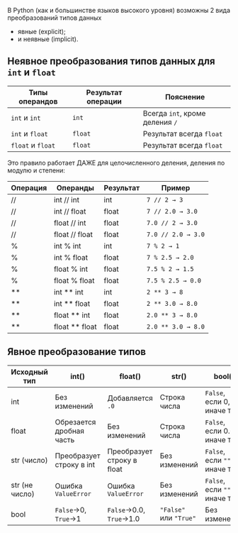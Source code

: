В Python (как и большинстве языков высокого уровня) возможны 2 вида преобразований типов данных
 - явные (explicit);
 - и неявные (implicit).

## Неявное преобразования типов данных для `int` и `float`

| Типы операндов    | Результат операции | Пояснение                       |
|-------------------|--------------------|---------------------------------|
| `int` и `int`     | `int`              | Всегда `int`, кроме деления `/` |
| `int` и `float`   | `float`            | Результат всегда `float`        |
| `float` и `float` | `float`            | Результат всегда `float`        |

Это правило работает ДАЖЕ для целочисленного деления, деления по модулю и степени:

| Операция | Операнды        | Результат | Пример             |
|----------|-----------------|-----------|--------------------|
| //       | int // int      | int       | `7 // 2 → 3`       |
| //       | int // float    | float     | `7 // 2.0 → 3.0`   |
| //       | float // int    | float     | `7.0 // 2 → 3.0`   |
| //       | float // float  | float     | `7.0 // 2.0 → 3.0` |
| %        | int % int       | int       | `7 % 2 → 1`        |
| %        | int % float     | float     | `7 % 2.5 → 2.0`    |
| %        | float % int     | float     | `7.5 % 2 → 1.5`    |
| %        | float % float   | float     | `7.5 % 2.5 → 0.0`  |
| **       | int ** int      | int       | `2 ** 3 → 8`       |
| **       | int ** float    | float     | `2 ** 3.0 → 8.0`   |
| **       | float ** int    | float     | `2.0 ** 3 → 8.0`   |
| **       | float ** float  | float     | `2.0 ** 3.0 → 8.0` |


## Явное преобразование типов

| Исходный тип   | int()                     | float()                     | str()                  | bool()                           |
|----------------|---------------------------|-----------------------------|------------------------|----------------------------------|
| int            | Без изменений             | Добавляется `.0`            | Строка числа           | `False`, если 0, иначе `True`    |
| float          | Обрезается дробная часть  | Без изменений               | Строка числа           | `False`, если 0.0, иначе `True`  |
| str (число)    | Преобразует строку в int  | Преобразует строку в float  | Без изменений          | `False`, если `""`, иначе `True` |
| str (не число) | Ошибка `ValueError`       | Ошибка `ValueError`         | Без изменений          | `False`, если `""`, иначе `True` |
| bool           | `False`→0, `True`→1       | `False`→0.0, `True`→1.0     | `"False"` или `"True"` | Без изменений                    |
